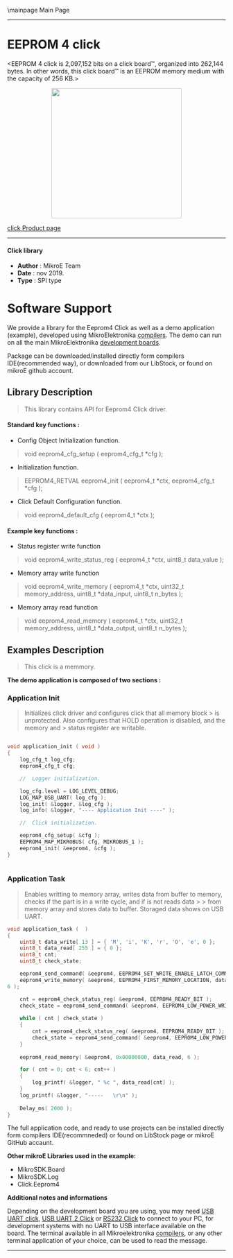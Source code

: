 \mainpage Main Page
 
 

---
# EEPROM 4 click

<EEPROM 4 click is 2,097,152 bits on a click board™, organized into 262,144 bytes. In other words, this click board™ is an EEPROM memory medium with the capacity of 256 KB.>

<p align="center">
  <img src="https://download.mikroe.com/images/click_for_ide/eeprom4_click.png" height=300px>
</p>

[click Product page](<https://www.mikroe.com/eeprom-4-click>)

---


#### Click library 

- **Author**        : MikroE Team
- **Date**          : nov 2019.
- **Type**          : SPI type


# Software Support

We provide a library for the Eeprom4 Click 
as well as a demo application (example), developed using MikroElektronika 
[compilers](https://shop.mikroe.com/compilers). 
The demo can run on all the main MikroElektronika [development boards](https://shop.mikroe.com/development-boards).

Package can be downloaded/installed directly form compilers IDE(recommended way), or downloaded from our LibStock, or found on mikroE github account. 

## Library Description

> This library contains API for Eeprom4 Click driver.

#### Standard key functions :

- Config Object Initialization function.
> void eeprom4_cfg_setup ( eeprom4_cfg_t *cfg ); 
 
- Initialization function.
> EEPROM4_RETVAL eeprom4_init ( eeprom4_t *ctx, eeprom4_cfg_t *cfg );

- Click Default Configuration function.
> void eeprom4_default_cfg ( eeprom4_t *ctx );


#### Example key functions :

- Status register write function
> void eeprom4_write_status_reg ( eeprom4_t *ctx, uint8_t data_value );
 
- Memory array write function
> void eeprom4_write_memory ( eeprom4_t *ctx, uint32_t memory_address, uint8_t *data_input, uint8_t n_bytes );

- Memory array read function
> void eeprom4_read_memory ( eeprom4_t *ctx, uint32_t memory_address, uint8_t *data_output, uint8_t n_bytes );

## Examples Description

> This click is a memmory.

**The demo application is composed of two sections :**

### Application Init 

>
> Initializes click driver and configures click that all memory block > is unprotected.
> Also configures that HOLD operation is disabled, and the memory and > status register are writable.
> 

```c

void application_init ( void )
{
    log_cfg_t log_cfg;
    eeprom4_cfg_t cfg;

    //  Logger initialization.

    log_cfg.level = LOG_LEVEL_DEBUG;
    LOG_MAP_USB_UART( log_cfg );
    log_init( &logger, &log_cfg );
    log_info( &logger, "---- Application Init ----" );

    //  Click initialization.

    eeprom4_cfg_setup( &cfg );
    EEPROM4_MAP_MIKROBUS( cfg, MIKROBUS_1 );
    eeprom4_init( &eeprom4, &cfg );
}
  
```

### Application Task

>
> Enables writting to memory array, writes data from buffer to memory,
> checks if the part is in a write cycle, and if is not reads data >  > from memory array and stores data to buffer.
> Storaged data shows on USB UART.
> 

```c
void application_task (  )
{
    uint8_t data_write[ 13 ] = { 'M', 'i', 'K', 'r', 'O', 'e', 0 };
    uint8_t data_read[ 255 ] = { 0 };
    uint8_t cnt;
    uint8_t check_state;

    eeprom4_send_command( &eeprom4, EEPROM4_SET_WRITE_ENABLE_LATCH_COMMAND );
    eeprom4_write_memory( &eeprom4, EEPROM4_FIRST_MEMORY_LOCATION, data_write, 
6 );

    cnt = eeprom4_check_status_reg( &eeprom4, EEPROM4_READY_BIT );
    check_state = eeprom4_send_command( &eeprom4, EEPROM4_LOW_POWER_WRITE_POLL_COMMAND );
    
    while ( cnt | check_state )
    {
        cnt = eeprom4_check_status_reg( &eeprom4, EEPROM4_READY_BIT );
        check_state = eeprom4_send_command( &eeprom4, EEPROM4_LOW_POWER_WRITE_POLL_COMMAND );
    }
    
    eeprom4_read_memory( &eeprom4, 0x00000000, data_read, 6 );

    for ( cnt = 0; cnt < 6; cnt++ )
    {
        log_printf( &logger, " %c ", data_read[cnt] );
    }
    log_printf( &logger, "-----   \r\n" );
    
    Delay_ms( 2000 );
}
```

The full application code, and ready to use projects can be  installed directly form compilers IDE(recommneded) or found on LibStock page or mikroE GitHub accaunt.

**Other mikroE Libraries used in the example:** 

- MikroSDK.Board
- MikroSDK.Log
- Click.Eeprom4

**Additional notes and informations**

Depending on the development board you are using, you may need 
[USB UART click](https://shop.mikroe.com/usb-uart-click), 
[USB UART 2 Click](https://shop.mikroe.com/usb-uart-2-click) or 
[RS232 Click](https://shop.mikroe.com/rs232-click) to connect to your PC, for 
development systems with no UART to USB interface available on the board. The 
terminal available in all Mikroelektronika 
[compilers](https://shop.mikroe.com/compilers), or any other terminal application 
of your choice, can be used to read the message.



---
